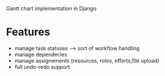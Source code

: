 
Gantt chart implementation in Django

# Features
* manage task statuses –> sort of workflow handling
* manage dependecies
* manage assignements (resources, roles, efforts,file upload)
* full undo-redo support
